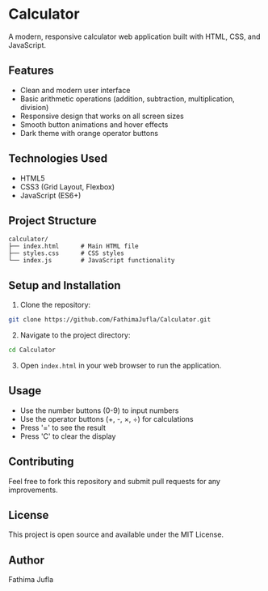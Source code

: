 # Calculator

A modern, responsive calculator web application built with HTML, CSS, and JavaScript.

## Features

- Clean and modern user interface
- Basic arithmetic operations (addition, subtraction, multiplication, division)
- Responsive design that works on all screen sizes
- Smooth button animations and hover effects
- Dark theme with orange operator buttons

## Technologies Used

- HTML5
- CSS3 (Grid Layout, Flexbox)
- JavaScript (ES6+)

## Project Structure

```
calculator/
├── index.html      # Main HTML file
├── styles.css      # CSS styles
└── index.js        # JavaScript functionality
```

## Setup and Installation

1. Clone the repository:
```bash
git clone https://github.com/FathimaJufla/Calculator.git
```

2. Navigate to the project directory:
```bash
cd Calculator
```

3. Open `index.html` in your web browser to run the application.

## Usage

- Use the number buttons (0-9) to input numbers
- Use the operator buttons (+, -, ×, ÷) for calculations
- Press '=' to see the result
- Press 'C' to clear the display

## Contributing

Feel free to fork this repository and submit pull requests for any improvements.

## License

This project is open source and available under the MIT License.

## Author

Fathima Jufla 